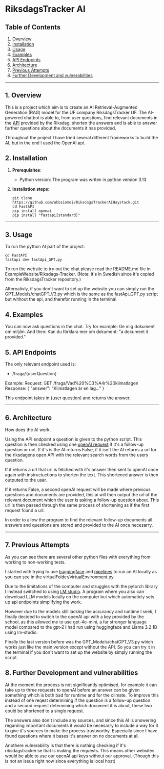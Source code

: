 # **RiksdagsTracker AI**

## **Table of Contents**

1. [Overview](#overview)
2. [Installation](#installation)
3. [Usage](#usage)
4. [Examples](#examples)
5. [API Endpoints](#api-endpoints)
6. [Architecture](#architecture)
7. [Previous Attempts](#previous-attempts)
8. [Further Development and vulnerabilities](#further-development-and-vulnerabilities)

---

## **1. Overview**

This is a project which aim is to create an AI Retrieval-Augmented Generation (RAG) model for the UF company RiksdagsTracker UF. The AI-powered chatbot is able to, from user questions, find relevant documents in the [API](https://www.riksdagen.se/sv/dokument-och-lagar/riksdagens-oppna-data/) provided by the Riksdag, shorten the answers and is able to answer further questions about the documents it has provided.

Throughout the project I have tried several different frameworks to build the AI, but in the end I used the OpenAI api.

## **2. Installation**

1. **Prerequisites**:

   - Python version: The program was writen in python version 3.13

2. **Installation steps**:

   ```
   git clone https://github.com/abbsimmei/RiksdagsTrackerAIHaystack.git
   cd FastAPI
   pip install openai
   pip install "fastapi[standard]"
   ```

---

## **3. Usage**

To run the python AI part of the project:

```
cd FastAPI
fastapi dev fastApi_GPT.py
```

To run the website to try out the chat please read the README.md file in ExampleWebsite/Riksdags-Tracker. (Note: it's in Swedish since it's copied from the RiksdagsTracker repository.)

Alternativly, if you don't want to set up the website you can simply run the GPT_Models/chatGPT_V3.py which is the same as the fastApi_GPT.py script but without the api, and therefor running in the terminal.

## **4. Examples**

You can now ask questions in the chat. Try for example: Ge mig dokument om miljön.
And then: Kan du förklara mer om dokument: "a dokument it provided."

## **5. API Endpoints**

The only relevant endpoint used is:

- /fraga/{userQuestion}

Example:
Request: GET /fraga/Vad%20%C3%A4r%20klimatlagen
Response: { "answer": "Klimatlagen är en lag..." }

This endpoint takes in {user question} and returns the answer.

---

## **6. Architecture**

How does the AI work.

Using the API endpoint a question is given to the python script. This question is then checked using one [openAI request](https://platform.openai.com/docs/quickstart) if it's a follow-up question or not. If it's is the AI returns False, if it isn't the AI returns a url for the riksdagens open API with the relevant search words from the users question.

If it returns a url that url is fetched with it's answer then sent to openAI once again with instructuctions to shorten the text. This shortened answer is then outputed to the user.

If it returns False, a second openAI request will be made where previous questions and documents are provided, this ai will then output the url of the relevant document which the user is asking a follow-up question about. This url is then passed through the same process of shortening as if the first request found a url.

In order to allow the program to find the relevant follow-up documents all answers and questions are stored and provided to the AI once necesarry.

---

## **7. Previous Attempts**

As you can see there are several other python files with everything from working to non-working tests.

I started with trying to use [huggingface](https://huggingface.co/) and [pipelines](https://huggingface.co/docs/transformers/main_classes/pipelines) to run an AI locally as you can see in the virtualFolder/virtualEnvironment.py

Due to the limitations of the computer and struggles with the pytorch library I instead switched to using [LM studio](https://lmstudio.ai/). A program where you also can download LLM models locally on the computer but which automaticly sets up api endpoints simplifying the work.

However due to the models still lacking the accurancy and runtime I seek, I finally decided to switch to the openAI api with a key provided by the school, as this allowed me to use gpt-4o-mini, a far stronger language model compared to the gpt-2 I had run using huggingface and Llama 3.2 1B using lm-studio.

Finally the last version before was the GPT_Models/chatGPT_V3.py which works just like the main version except without the API. So you can try it in the terminal if you don't want to set up the website by simply running the script.

## **8. Further Development and vulnerabilities**

At the moment the process is not significantly optimised, for example it can take up to three requests to openAI before an answer can be given something which is both bad for runtime and for the climate. To improve this instead of one reqest determining if the question is a follow-up question and a second request determining which document it is about, these two could be shortened to a single request.

The answers also don't include any sources, and since this AI is answering regarding important documents it would be necesarry to include a way for it to give it's sources to make the process trustworthy. Especially since I have found questions where it bases it's answer on no documents at all.

Anothere vulnerability is that there is nothing checking if it's riksdagstracker.se that is making the requests. This means other websites would be able to use our openAI api keys without our approval. (Though this is not an issue right now since everything is local host)
